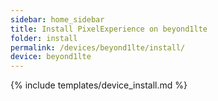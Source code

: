 ```yaml
---
sidebar: home_sidebar
title: Install PixelExperience on beyond1lte
folder: install
permalink: /devices/beyond1lte/install/
device: beyond1lte
---
```

{% include templates/device_install.md %}
